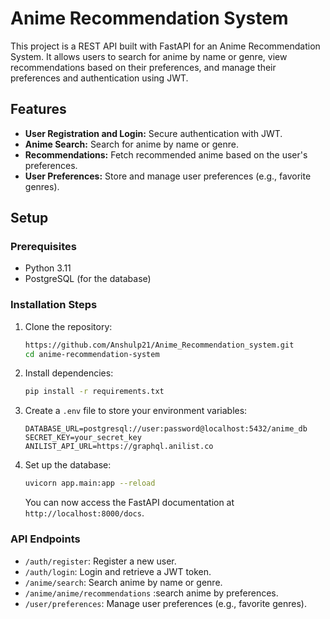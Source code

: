
# Anime Recommendation System

This project is a REST API built with FastAPI for an Anime Recommendation System. It allows users to search for anime by name or genre, view recommendations based on their preferences, and manage their preferences and authentication using JWT.

## Features
- **User Registration and Login:** Secure authentication with JWT.
- **Anime Search:** Search for anime by name or genre.
- **Recommendations:** Fetch recommended anime based on the user's preferences.
- **User Preferences:** Store and manage user preferences (e.g., favorite genres).

## Setup

### Prerequisites
- Python 3.11
- PostgreSQL (for the database)

### Installation Steps

1. Clone the repository:

    ```bash
    https://github.com/Anshulp21/Anime_Recommendation_system.git
    cd anime-recommendation-system
    ```

2. Install dependencies:

    ```bash
    pip install -r requirements.txt
    ```

3. Create a `.env` file to store your environment variables:

    ```
    DATABASE_URL=postgresql://user:password@localhost:5432/anime_db
    SECRET_KEY=your_secret_key
    ANILIST_API_URL=https://graphql.anilist.co
    ```

4. Set up the database:

    ```bash
    uvicorn app.main:app --reload
    ```

    You can now access the FastAPI documentation at `http://localhost:8000/docs`.


### API Endpoints

- `/auth/register`: Register a new user.
- `/auth/login`: Login and retrieve a JWT token.
- `/anime/search`: Search anime by name or genre.
- `/anime/anime/recommendations` :search anime by preferences.
- `/user/preferences`: Manage user preferences (e.g., favorite genres).

